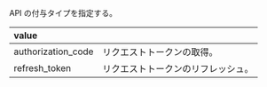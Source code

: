 API の付与タイプを指定する。

| value              |                                    |
| :----------------- | :--------------------------------- |
| authorization_code | リクエストトークンの取得。         |
| refresh_token      | リクエストトークンのリフレッシュ。 |
